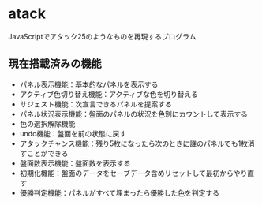 # atack
JavaScriptでアタック25のようなものを再現するプログラム

## 現在搭載済みの機能
- パネル表示機能：基本的なパネルを表示する
- アクティブ色切り替え機能：アクティブな色を切り替える
- サジェスト機能：次宣言できるパネルを提案する
- パネル状況表示機能：盤面のパネルの状況を色別にカウントして表示する
- 色の選択解除機能
- undo機能：盤面を前の状態に戻す
- アタックチャンス機能：残り5枚になったら次のときに誰のパネルでも1枚消すことができる
- 盤面数表示機能：盤面数を表示する
- 初期化機能：盤面のデータをセーブデータ含めリセットして最初からやり直す
- 優勝判定機能：パネルがすべて埋まったら優勝した色を判定する